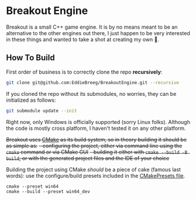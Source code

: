 # Breakout Engine

Breakout is a small C++ game engine. It is by no means meant to be an alternative
to the other engines out there, I just happen to be very interested in these things
and wanted to take a shot at creating my own 🙂.

## How To Build

First order of business is to correctly clone the repo **recursively**:
```bash
git clone git@github.com:EddieBreeg/BreakoutEngine.git --recursive
```

If you cloned the repo without its submodules, no worries, they can be initialized as follows:
```bash
git submodule update --init
```

Right now, only Windows is officially supported (sorry Linux folks). Although the code is mostly cross platform, I haven't tested it on any other platform.

~~Breakout uses [CMake](https://cmake.org) as its build system, so in theory building it should be as simple as:~~
~~- configuring the project, either via command line using the `cmake` command or via CMake GUI~~
~~- building it either with `cmake --build -B build`, or with the generated project files and the IDE of your choice~~

Building the project using CMake *should* be a piece of cake (famous last words): use the configure/build presets included in the [CMakePresets file](CMakePresets.json).

```
cmake --preset win64
cmake --build --preset win64_dev
```